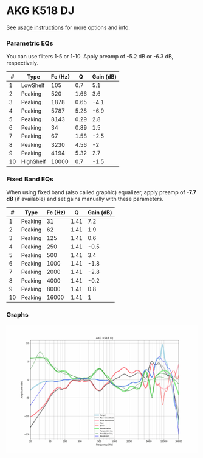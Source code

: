 # AKG K518 DJ
See [usage instructions](https://github.com/jaakkopasanen/AutoEq#usage) for more options and info.

### Parametric EQs
You can use filters 1-5 or 1-10. Apply preamp of -5.2 dB or -6.3 dB, respectively.

|   # | Type      |   Fc (Hz) |    Q |   Gain (dB) |
|-----|-----------|-----------|------|-------------|
|   1 | LowShelf  |       105 | 0.7  |         5.1 |
|   2 | Peaking   |       520 | 1.66 |         3.6 |
|   3 | Peaking   |      1878 | 0.65 |        -4.1 |
|   4 | Peaking   |      5787 | 5.28 |        -6.9 |
|   5 | Peaking   |      8143 | 0.29 |         2.8 |
|   6 | Peaking   |        34 | 0.89 |         1.5 |
|   7 | Peaking   |        67 | 1.58 |        -2.5 |
|   8 | Peaking   |      3230 | 4.56 |        -2   |
|   9 | Peaking   |      4194 | 5.32 |         2.7 |
|  10 | HighShelf |     10000 | 0.7  |        -1.5 |

### Fixed Band EQs
When using fixed band (also called graphic) equalizer, apply preamp of **-7.7 dB** (if available) and set gains manually with these parameters.

|   # | Type    |   Fc (Hz) |    Q |   Gain (dB) |
|-----|---------|-----------|------|-------------|
|   1 | Peaking |        31 | 1.41 |         7.2 |
|   2 | Peaking |        62 | 1.41 |         1.9 |
|   3 | Peaking |       125 | 1.41 |         0.6 |
|   4 | Peaking |       250 | 1.41 |        -0.5 |
|   5 | Peaking |       500 | 1.41 |         3.4 |
|   6 | Peaking |      1000 | 1.41 |        -1.8 |
|   7 | Peaking |      2000 | 1.41 |        -2.8 |
|   8 | Peaking |      4000 | 1.41 |        -0.2 |
|   9 | Peaking |      8000 | 1.41 |         0.8 |
|  10 | Peaking |     16000 | 1.41 |         1   |

### Graphs
![](./AKG%20K518%20DJ.png)
